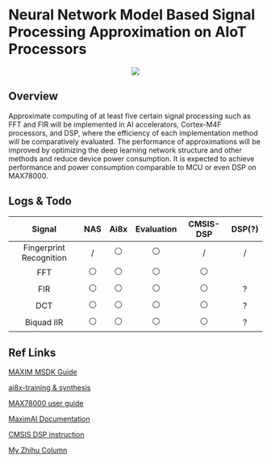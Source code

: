 # Neural Network Model Based Signal Processing Approximation on AIoT Processors 

<p align="middle">
    <a href="https://www.mdpi.com/2079-9292/14/6/1064"><img src="https://img.shields.io/badge/MDPI-2079--9292%2F14%2F6%2F1064-blue"/></a>
</p>
 
## Overview

Approximate computing of at least five certain signal processing such as FFT and FIR will be implemented in AI accelerators, Cortex-M4F processors, and DSP, where the efficiency of each implementation method will be comparatively evaluated. The performance of approximations will be improved by optimizing the deep learning network structure and other methods and reduce device power consumption. It is expected to achieve performance and power consumption comparable to MCU or even DSP on MAX78000.


## Logs & Todo

| Signal                  | NAS | Ai8x              | Evaluation        | CMSIS-DSP | DSP(?) |
|:-----------------------:|:-------:|:-----------------:|:-----------------:|:---------:|:------:|
| Fingerprint Recognition | /       | ⚪                 | ⚪                 | /         | /      | 
| FFT                     | ⚪       |  ⚪  |   ⚪                | ⚪         |        |    ?     |
| FIR                     | ⚪       | ⚪                   |     ⚪              | ⚪         |     ?   | 
| DCT                     | ⚪       | ⚪  |⚪   | ⚪         |     ?   | 
| Biquad IIR              |     ⚪    |     ⚪              |     ⚪              |  ⚪         |   ?     |

## Ref Links

[MAXIM MSDK Guide](https://analog-devices-msdk.github.io/msdk/USERGUIDE)

[ai8x-training & synthesis](https://github.com/MaximIntegratedAI/ai8x-synthesis)

[MAX78000 user guide](https://www.analog.com/media/en/technical-documentation/user-guides/max78000-user-guide.pdf)

[MaximAI Documentation](https://github.com/MaximIntegratedAI/MaximAI_Documentation)

[CMSIS DSP instruction](https://www.keil.com/pack/doc/CMSIS/DSP/html)

[My Zhihu Column](https://www.zhihu.com/column/c_1701895548897017856)
